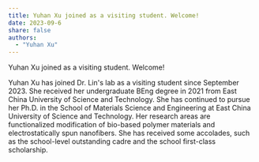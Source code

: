 ```yaml
---
title: Yuhan Xu joined as a visiting student. Welcome!
date: 2023-09-6
share: false
authors:
  - "Yuhan Xu"
---
```


Yuhan Xu joined as a visiting student. Welcome!

<!--more-->

Yuhan Xu has joined Dr. Lin's lab as a visiting student since September 2023. She received her undergraduate BEng degree in 2021 from East China University of Science and Technology. She has continued to pursue her Ph.D. in the School of Materials Science and Engineering at East China University of Science and Technology. Her research areas are functionalized modification of bio-based polymer materials and electrostatically spun nanofibers. She has received some accolades, such as the school-level outstanding cadre and the school first-class scholarship. 
